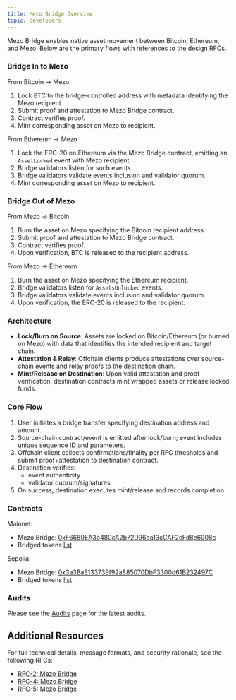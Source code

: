 ```yaml
---
title: Mezo Bridge Overview
topic: developers
---
```


Mezo Bridge enables native asset movement between Bitcoin, Ethereum, and Mezo. Below are the primary flows with references to the design RFCs.

### Bridge In to Mezo

From Bitcoin → Mezo

1. Lock BTC to the bridge-controlled address with metadata identifying the Mezo recipient.
2. Submit proof and attestation to Mezo Bridge contract.
3. Contract verifies proof.
4. Mint corresponding asset on Mezo to recipient.

From Ethereum → Mezo

1. Lock the ERC-20 on Ethereum via the Mezo Bridge contract, emitting an `AssetLocked` event with Mezo recipient.
2. Bridge validators listen for such events.
3. Bridge validators validate events inclusion and validator quorum.
4. Mint corresponding asset on Mezo to recipient.

### Bridge Out of Mezo

From Mezo → Bitcoin

1. Burn the asset on Mezo specifying the Bitcoin recipient address.
2. Submit proof and attestation to Mezo Bridge contract.
3. Contract verifies proof.
4. Upon verification, BTC is released to the recipient address.

From Mezo → Ethereum

1. Burn the asset on Mezo specifying the Ethereum recipient.
2. Bridge validators listen for `AssetsUnlocked` events.
3. Bridge validators validate events inclusion and validator quorum.
4. Upon verification, the ERC-20 is released to the recipient.

### Architecture

- **Lock/Burn on Source**: Assets are locked on Bitcoin/Ethereum (or burned on Mezo) with data that identifies the intended recipient and target chain.
- **Attestation & Relay**: Offchain clients produce attestations over source-chain events and relay proofs to the destination chain.
- **Mint/Release on Destination**: Upon valid attestation and proof verification, destination contracts mint wrapped assets or release locked funds.

### Core Flow

1. User initiates a bridge transfer specifying destination address and amount.
2. Source-chain contract/event is emitted after lock/burn; event includes unique sequence ID and parameters.
3. Offchain client collects confirmations/finality per RFC thresholds and submit proof+attestation to destination contract.
4. Destination verifies:
   - event authenticity
   - validator quorum/signatures
5. On success, destination executes mint/release and records completion.

### Contracts

Mainnet:

- Mezo Bridge: [0xF6680EA3b480cA2b72D96ea13cCAF2cFd8e6908c](https://etherscan.io/address/0xF6680EA3b480cA2b72D96ea13cCAF2cFd8e6908c)
- Bridged tokens [list](https://mezo.org/docs/users/resources/contracts-reference#bridged-tokens)

Sepolia:

- Mezo Bridge: [0x3a3BaE133739f92a885070DbF3300d61B232497C](https://sepolia.etherscan.io/address/0x3a3BaE133739f92a885070DbF3300d61B232497C)
- Bridged tokens [list](https://mezo.org/docs/users/resources/contracts-reference#bridged-tokens)

### Audits

Please see the [Audits](https://github.com/mezo-org/audits) page for the latest audits.

## Additional Resources

For full technical details, message formats, and security rationale, see the following RFCs:

- [RFC-2: Mezo Bridge](https://github.com/mezo-org/mezod/blob/main/docs/rfc/rfc-2.md)
- [RFC-4: Mezo Bridge](https://github.com/mezo-org/mezod/blob/main/docs/rfc/rfc-4.md)
- [RFC-5: Mezo Bridge](https://github.com/mezo-org/mezod/blob/main/docs/rfc/rfc-5.md)
